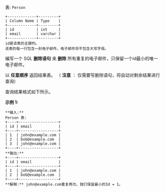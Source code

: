 表: `Person`

    
    
    +-------------+---------+
    | Column Name | Type    |
    +-------------+---------+
    | id          | int     |
    | email       | varchar |
    +-------------+---------+
    id是该表的主键列。
    该表的每一行包含一封电子邮件。电子邮件将不包含大写字母。
    



编写一个 SQL **删除语句** 来 **删除** 所有重复的电子邮件，只保留一个id最小的唯一电子邮件。

以 **任意顺序** 返回结果表。 （ **注意** ： 仅需要写删除语句，将自动对剩余结果进行查询）

查询结果格式如下所示。





**示例 1:**

    
    
    **输入:** 
    Person 表:
    +----+------------------+
    | id | email            |
    +----+------------------+
    | 1  | john@example.com |
    | 2  | bob@example.com  |
    | 3  | john@example.com |
    +----+------------------+
    **输出:** 
    +----+------------------+
    | id | email            |
    +----+------------------+
    | 1  | john@example.com |
    | 2  | bob@example.com  |
    +----+------------------+
    **解释:** john@example.com重复两次。我们保留最小的Id = 1。

